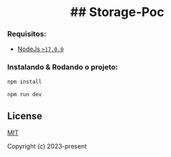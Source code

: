 <h1 align="center">
  ## Storage-Poc
</h1>

### **Requisitos:**

- [NodeJs `>17.0.0`](https://nodejs.org/en/)

### **Instalando & Rodando o projeto:**

```bash
npm install
```

```bash
npm run dev
```

## License <a name="license"></a>

[MIT](http://opensource.org/licenses/MIT)

Copyright (c) 2023-present
